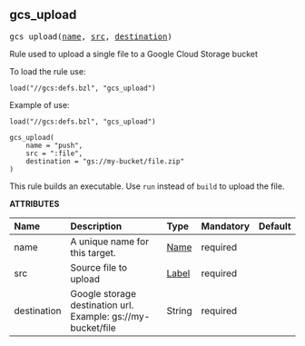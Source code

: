 <!-- Generated with Stardoc: http://skydoc.bazel.build -->



<a id="gcs_upload"></a>

## gcs_upload

<pre>
gcs_upload(<a href="#gcs_upload-name">name</a>, <a href="#gcs_upload-src">src</a>, <a href="#gcs_upload-destination">destination</a>)
</pre>

Rule used to upload a single file to a Google Cloud Storage bucket

To load the rule use:
```starlark
load("//gcs:defs.bzl", "gcs_upload")
```

Example of use:

```starlark
load("//gcs:defs.bzl", "gcs_upload")

gcs_upload(
    name = "push",
    src = ":file",
    destination = "gs://my-bucket/file.zip"
)
```

This rule builds an executable. Use `run` instead of `build` to upload the file.

**ATTRIBUTES**


| Name  | Description | Type | Mandatory | Default |
| :------------- | :------------- | :------------- | :------------- | :------------- |
| <a id="gcs_upload-name"></a>name |  A unique name for this target.   | <a href="https://bazel.build/concepts/labels#target-names">Name</a> | required |  |
| <a id="gcs_upload-src"></a>src |  Source file to upload   | <a href="https://bazel.build/concepts/labels">Label</a> | required |  |
| <a id="gcs_upload-destination"></a>destination |  Google storage destination url. Example: gs://my-bucket/file   | String | required |  |


